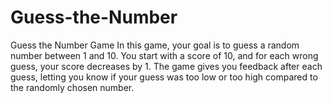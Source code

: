 # Guess-the-Number
Guess the Number Game In this game, your goal is to guess a random number between 1 and 10. You start with a score of 10, and for each wrong guess, your score decreases by 1. The game gives you feedback after each guess, letting you know if your guess was too low or too high compared to the randomly chosen number.
